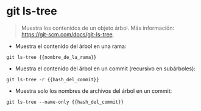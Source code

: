 # git ls-tree

> Muestra los contenidos de un objeto árbol.
> Más información: <https://git-scm.com/docs/git-ls-tree>.

- Muestra el contenido del árbol en una rama:

`git ls-tree {{nombre_de_la_rama}}`

- Muestra el contenido del árbol en un commit (recursivo en subárboles):

`git ls-tree -r {{hash_del_commit}}`

- Muestra solo los nombres de archivos del árbol en un commit:

`git ls-tree --name-only {{hash_del_commit}}`
